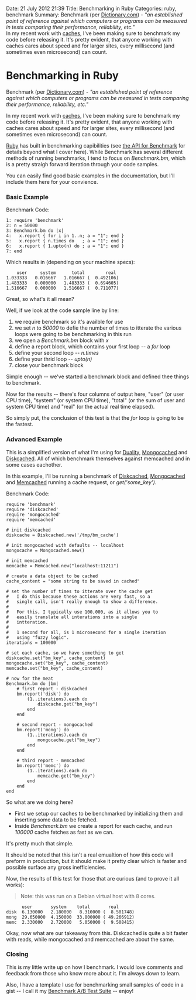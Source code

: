 Date: 21 July 2012 21:39
Title: Benchmarking in Ruby
Categories: ruby, benchmark
Summary: Benchmark (per [Dictionary.com](http://dictionary.reference.com/browse/benchmark)) - *"an established point of reference against which computers or programs can be measured in tests comparing their performance, reliability, etc."* <br> In my recent work with [caches](/tag/cache), I've been making sure to benchmark my code before releasing it. It's pretty evident, that anyone working with caches cares about speed and for larger sites, every millisecond (and sometimes even microsecond) can count.


# Benchmarking in Ruby

Benchmark (per [Dictionary.com](http://dictionary.reference.com/browse/benchmark)) - *"an established point of reference against which computers or programs can be measured in tests comparing their performance, reliability, etc."*

In my recent work with [caches](/tag/cache), I've been making sure to benchmark my code before releasing it. It's pretty evident, that anyone working with caches cares about speed and for larger sites, every millisecond (and sometimes even microsecond) can count.

[Ruby](/tag/ruby) has built in benchmarking capibilities (see [the API for Benchmark](http://www.ruby-doc.org/stdlib-1.9.3/libdoc/benchmark/rdoc/Benchmark.html) for details beyond what I cover here). While Benchmark has several different methods of running benchmarks, I tend to focus on *Benchmark.bm*, which is a pretty straigh forward iteration through your code samples.

You can easily find good basic examples in the documentation, but I'll include them here for your convience.

### Basic Example 

Benchmark Code:

	1: require 'benchmark'
	2: n = 50000
	3: Benchmark.bm do |x|
	4:   x.report { for i in 1..n; a = "1"; end }
	5:   x.report { n.times do   ; a = "1"; end }
	6:   x.report { 1.upto(n) do ; a = "1"; end }
	7: end
	

Which results in (depending on your machine specs):

	    user     system      total        real
	1.033333   0.016667   1.016667 (  0.492106)
	1.483333   0.000000   1.483333 (  0.694605)
	1.516667   0.000000   1.516667 (  0.711077)


Great, so what's it all mean?

Well, if we look at the code sample line by line:

1. we require benchmark so it's availble for use
2. we set *n* to *50000* to defie the number of times to itterate the various loops were going to be benchmarking in this run
3. we open a *Benchmark.bm* block with *x*
4. define a report block, which contains your first loop -- a *for* loop
5. define your second loop -- *n.times*
6. define your thrid loop -- *upto(n)*
7. close your benchmark block

Simple enough -- we've started a benchmark block and defined thee things to benchmark.

Now for the results -- there's four columns of output here, "user" (or user CPU time), "system" (or system CPU time), "total" (or the sum of user and system CPU time) and "real" (or the actual real time elapsed).

So simply put, the conclusion of this test is that the *for* loop is going to be the fastest.

### Advanced Example

This is a simplified version of what I'm using for [Duality](/tag/duality), [Mongocached](/tag/mongocached) and [Diskcached](/tag/diskcached). All of which benchmark themselves against memcached and in some cases eachother.


In this example, I'll be running a benchmark of [Diskcached](/tag/diskcached), [Mongocached](/tag/mongocached) and [Memcached](/tag/memcached) running a cache request, or *get('some_key')*.


Benchmark Code:

	require 'benchmark'
	require 'diskcached'
	require 'mongocached'
	require 'memcached'
	
	# init diskcached
	diskcache = Diskcached.new('/tmp/bm_cache') 
	
	# init mongocached with defaults -- localhost
	mongocache = Mongocached.new()
	
	# init memcached
	memcache = Memcached.new("localhost:11211")
	
	# create a data object to be cached
	cache_content = "some string to be saved in cached"
	
	# set the number of times to itterate over the cache get
	#   I do this because these actions are very fast, so a 
	#   single call, isn't really enough to show a difference.
	# 
	#   For this, I typically use 100,000, as it allows you to 
	#   easily translate all interations into a single 
	#   intteration. 
	#   
	#   1 second for all, is 1 microsecond for a single iteration
	#   using "fuzzy logic".
	iterations = 100000
	
	# set each cache, so we have something to get
	diskcache.set("bm_key", cache_content)
	mongocache.set("bm_key", cache_content)
	memcache.set("bm_key", cache_content)
	
	# now for the meat
	Benchmark.bm do |bm|
		# first report - diskcached
		bm.report('disk') do
			(1..iterations).each do
				diskcache.get("bm_key")
			end
		end
		
		# second report - mongocached
		bm.report('mong') do
			(1..iterations).each do
				mongocache.get("bm_key")
			end
		end
		
		# third report - memcached
		bm.report('memc') do
			(1..iterations).each do
				memcache.get("bm_key")
			end
		end
	end
	

So what are we doing here? 

* First we setup our caches to be benchmarked by initializing them and inserting some data to be fetched.
* Inside *Benchmark.bm* we create a report for each cache, and run *100000* cache fetches as fast as we can.

It's pretty much that simple. 

It should be noted that this isn't a real emualtion of how this code will preform in production, but it should make it pretty clear which is faster and possible surface any gross inefficiencies. 


Now, the results of this test for those that are curious (and to prove it all works):
> Note: this was run on a Debian virtual host with 8 cores.


	      user       system    total       real
	disk  6.130000   2.180000   8.310000 (  8.501748)
	mong  29.650000  4.150000  33.800000 ( 49.266912)
	memc  2.330000   2.720000   5.050000 (  9.508415)

	
Okay, now what are our takeaway from this. Diskcached is quite a bit faster with reads, while mongocached and memcached are about the same.


### Closing

This is my little write up on how I benchmark. I would love comments and feedback from those who know more about it. I'm always down to learn.

Also, I have a template I use for benchmarking small samples of code in a gist -- I call it my [Benchmark A/B Test Suite](https://gist.github.com/3157875) -- enjoy!


